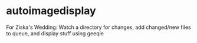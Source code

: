 autoimagedisplay
================

For Ziska's Wedding: Watch a directory for changes, add changed/new files to queue, and display stuff using geeqie
